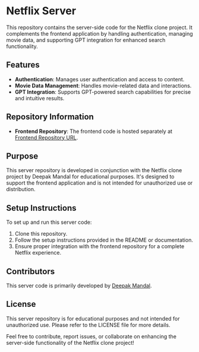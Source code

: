 # Netflix Server

This repository contains the server-side code for the Netflix clone project. It complements the frontend application by handling authentication, managing movie data, and supporting GPT integration for enhanced search functionality.

## Features

- **Authentication**: Manages user authentication and access to content.
- **Movie Data Management**: Handles movie-related data and interactions.
- **GPT Integration**: Supports GPT-powered search capabilities for precise and intuitive results.

## Repository Information
- **Frontend Repository**: The frontend code is hosted separately at [Frontend Repository URL](https://github.com/deepumandal/Netflix).

## Purpose
This server repository is developed in conjunction with the Netflix clone project by Deepak Mandal for educational purposes. It's designed to support the frontend application and is not intended for unauthorized use or distribution.

## Setup Instructions
To set up and run this server code:
1. Clone this repository.
2. Follow the setup instructions provided in the README or documentation.
3. Ensure proper integration with the frontend repository for a complete Netflix experience.

## Contributors
This server code is primarily developed by [Deepak Mandal](https://github.com/deepumandal/Netflix).

## License
This server repository is for educational purposes and not intended for unauthorized use. Please refer to the LICENSE file for more details.

Feel free to contribute, report issues, or collaborate on enhancing the server-side functionality of the Netflix clone project!
